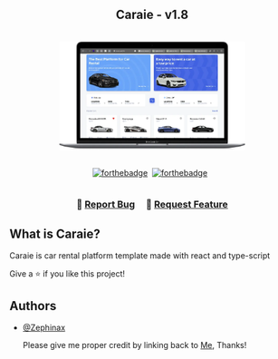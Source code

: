 <h2 align="center">
  Caraie - v1.8<br/>
</h2>
<br/>
<div align="center" style="display : flex; align-items: center; justify-content: center;">
<img src="./demo/demo.webp" alt="Dark Demo Image" width="65%" height="100%" style="vertical-align:middle; display: inline-block;">
</div>
<br/>
<div style="display : flex; align-items: center; justify-content: center;" align="center">

[![forthebadge](https://forthebadge.com/images/badges/built-with-love.svg)](https://forthebadge.com) &nbsp;

<!-- [![forthebadge](https://forthebadge.com/images/badges/made-with-javascript.svg)](https://forthebadge.com) &nbsp; -->

[![forthebadge](https://forthebadge.com/images/badges/open-source.svg)](https://forthebadge.com) &nbsp;

</div>

<h3 align="center">
    🔹
    <a href="https://github.com/Zephinax/Portfolio/issues">Report Bug</a> &nbsp; &nbsp;
    🔹
    <a href="https://github.com/Zephinax/Portfolio/issues">Request Feature</a>
</h3>

## What is Caraie?

Caraie is car rental platform template made with react and type-script

<!--
## Features

- 📱 Fully Responsive

- 🖇️ Working Contact Form

- 📖 Multi-Page Layout

- 🔅 Dark & Light Mode

- 💄 Fully Customizable -->

Give a ⭐ if you like this project!

## Authors

- [@Zephinax](https://github.com/Zephinax)

  Please give me proper credit by linking back to [Me](https://github.com/Zephinax), Thanks!
